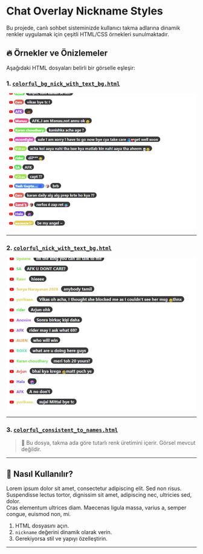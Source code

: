 # Chat Overlay Nickname Styles

Bu projede, canlı sohbet sisteminizde kullanıcı takma adlarına dinamik renkler uygulamak için çeşitli HTML/CSS örnekleri sunulmaktadır.

## 🔥 Örnekler ve Önizlemeler

Aşağıdaki HTML dosyaları belirli bir görselle eşleşir:

### 1. [`colorful_bg_nick_with_text_bg.html`](overlays/colorful_bg_nick_with_text_bg.html)
![colorful_bg_nick_with_text_bg](overlays/colorful_bg_nick_with_text_bg.png)

---

### 2. [`colorful_nick_with_text_bg.html`](overlays/colorful_nick_with_text_bg.html)
![colorful_nick_with_text_bg](overlays/colorful_nick_with_text_bg.png)

---

### 3. [`colorful_consistent_to_names.html`](overlays/colorful_consistent_to_names.html)

> 📌 Bu dosya, takma ada göre tutarlı renk üretimini içerir. Görsel mevcut değildir.

---

## 🚀 Nasıl Kullanılır?

Lorem ipsum dolor sit amet, consectetur adipiscing elit. Sed non risus. Suspendisse lectus tortor, dignissim sit amet, adipiscing nec, ultricies sed, dolor.  
Cras elementum ultrices diam. Maecenas ligula massa, varius a, semper congue, euismod non, mi.

1. HTML dosyasını açın.
2. `nickname` değerini dinamik olarak verin.
3. Gerekiyorsa stil ve yapıyı özelleştirin.

---

